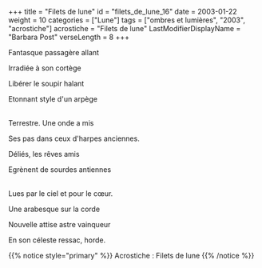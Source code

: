 +++
title = "Filets de lune"
id = "filets_de_lune_16"
date = 2003-01-22
weight = 10
categories = ["Lune"]
tags = ["ombres et lumières", "2003", "acrostiche"]
acrostiche = "Filets de lune"
LastModifierDisplayName = "Barbara Post"
verseLength = 8
+++

Fantasque passagère allant

Irradiée à son cortège

Libérer le soupir halant

Etonnant style d'un arpège

 \
Terrestre. Une onde a mis

Ses pas dans ceux d'harpes anciennes.

Déliés, les rêves amis

Egrènent de sourdes antiennes

 \
Lues par le ciel et pour le cœur.

Une arabesque sur la corde

Nouvelle attise astre vainqueur

En son céleste ressac, horde.

{{% notice style="primary" %}}
Acrostiche : Filets de lune
{{% /notice %}}
